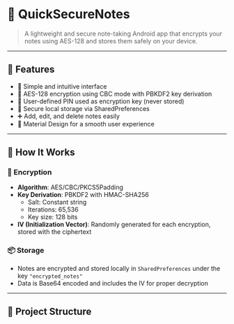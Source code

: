 # 🔐 QuickSecureNotes

> A lightweight and secure note-taking Android app that encrypts your notes using AES-128 and stores them safely on your device.

---

## 📱 Features

- 🧠 Simple and intuitive interface
- 🔐 AES-128 encryption using CBC mode with PBKDF2 key derivation
- 🔑 User-defined PIN used as encryption key (never stored)
- 📂 Secure local storage via SharedPreferences
- ➕ Add, edit, and delete notes easily
- 🎨 Material Design for a smooth user experience

---

## 🔧 How It Works

### 🔐 Encryption
- **Algorithm**: AES/CBC/PKCS5Padding
- **Key Derivation**: PBKDF2 with HMAC-SHA256
    - Salt: Constant string
    - Iterations: 65,536
    - Key size: 128 bits
- **IV (Initialization Vector)**: Randomly generated for each encryption, stored with the ciphertext

### 📦 Storage
- Notes are encrypted and stored locally in `SharedPreferences` under the key `"encrypted_notes"`
- Data is Base64 encoded and includes the IV for proper decryption

---

## 📁 Project Structure

